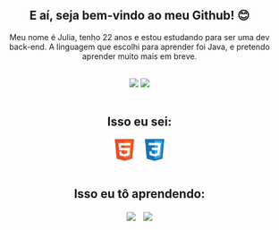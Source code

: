 <h2 align="center">E aí, seja bem-vindo ao meu Github! 😊</h2>
<p align="center">Meu nome é Julia, tenho 22 anos e estou estudando para ser uma dev back-end. A linguagem que escolhi para aprender foi Java, e pretendo aprender muito mais em breve.</p>
<br>
<div align="center">
  <img height="180cm" src="https://github-readme-stats.vercel.app/api?username=hijuliacs&show_icons=true&theme=dracula&include_all_commits=true&count_private=true">
  <img height="200cm" src="https://user-images.githubusercontent.com/119365652/217714218-8e2f08da-e409-4445-97ff-ed74d0a8c804.jpg">
</div>
<br>
<h2 align="center">Isso eu sei:</h2>
<div align="center">
  <img align="center" height="40" hspace="5" src="https://raw.githubusercontent.com/devicons/devicon/master/icons/html5/html5-original.svg">
  <img align="center" height="40" hspace="5" src="https://raw.githubusercontent.com/devicons/devicon/master/icons/css3/css3-original.svg">
</div>
<br>
<h2 align="center">Isso eu tô aprendendo:</h2>
<div align="center">
  <img align="center" height="40" hspace="5" src="https://cdn.jsdelivr.net/gh/devicons/devicon/icons/java/java-original.svg">
  <img align="center" height="40" hspace="5" src="https://cdn.jsdelivr.net/gh/devicons/devicon/icons/spring/spring-original.svg">
</div>
